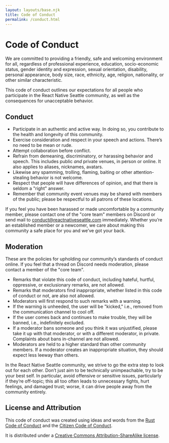 ```yaml
---
layout: layouts/base.njk
title: Code of Conduct
permalink: /conduct.html
---
```


# Code of Conduct

We are committed to providing a friendly, safe and welcoming environment for all, regardless of professional experience, education, socio-economic status, gender identity and expression, sexual orientation, disability, personal appearance, body size, race, ethnicity, age, religion, nationality, or other similar characteristic.

This code of conduct outlines our expectations for all people who participate in the React Native Seattle community, as well as the consequences for unacceptable behavior.

## Conduct

- Participate in an authentic and active way. In doing so, you contribute to the health and longevity of this community.
- Exercise consideration and respect in your speech and actions. There’s no need to be mean or rude.
- Attempt collaboration before conflict.
- Refrain from demeaning, discriminatory, or harassing behavior and speech. This includes public _and_ private venues, in person or online. It also applies to aliases, nicknames, avatars.
- Likewise any spamming, trolling, flaming, baiting or other attention-stealing behavior is not welcome.
- Respect that people will have differences of opinion, and that there is seldom a "right" answer.
- Remember that community event venues may be shared with members of the public; please be respectful to all patrons of these locations.

If you feel you have been harassed or made uncomfortable by a community member, please contact one of the "core team" members on Discord or send mail to [conduct@reactnativeseattle.com](mailto:conduct@reactnativeseattle.com) immediately. Whether you’re an established member or a newcomer, we care about making this community a safe place for you and we’ve got your back.

## Moderation

These are the policies for upholding our community’s standards of conduct online. If you feel that a thread on Discord needs moderation, please contact a member of the "core team".

- Remarks that violate this code of conduct, including hateful, hurtful, oppressive, or exclusionary remarks, are not allowed.
- Remarks that moderators find inappropriate, whether listed in this code of conduct or not, are also not allowed.
- Moderators will first respond to such remarks with a warning.
- If the warning is unheeded, the user will be "kicked," i.e., removed from the communication channel to cool off.
- If the user comes back and continues to make trouble, they will be banned, i.e., indefinitely excluded.
- If a moderator bans someone and you think it was unjustified, please take it up with that moderator, or with a different moderator, in private. Complaints about bans in-channel are not allowed.
- Moderators are held to a higher standard than other community members. If a moderator creates an inappropriate situation, they should expect less leeway than others.

In the React Native Seattle community, we strive to go the extra step to look out for each other. Don’t just aim to be technically unimpeachable, try to be your best self. In particular, avoid offensive or sensitive issues, particularly if they’re off-topic; this all too often leads to unnecessary fights, hurt feelings, and damaged trust; worse, it can drive people away from the community entirely.

## License and Attribution

This code of conduct was created using ideas and words from the [Rust Code of Conduct](https://www.rust-lang.org/policies/code-of-conduct) and the [Citizen Code of Conduct](https://github.com/stumpsyn/policies/blob/master/citizen_code_of_conduct.md).

It is distributed under a [Creative Commons Attribution-ShareAlike license](https://creativecommons.org/licenses/by-sa/3.0).
